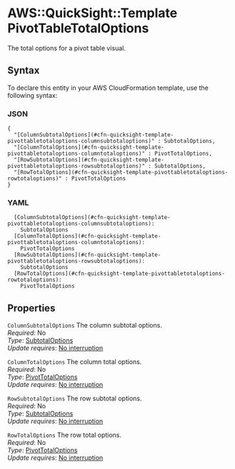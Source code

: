 # AWS::QuickSight::Template PivotTableTotalOptions<a name="aws-properties-quicksight-template-pivottabletotaloptions"></a>

The total options for a pivot table visual\.

## Syntax<a name="aws-properties-quicksight-template-pivottabletotaloptions-syntax"></a>

To declare this entity in your AWS CloudFormation template, use the following syntax:

### JSON<a name="aws-properties-quicksight-template-pivottabletotaloptions-syntax.json"></a>

```
{
  "[ColumnSubtotalOptions](#cfn-quicksight-template-pivottabletotaloptions-columnsubtotaloptions)" : SubtotalOptions,
  "[ColumnTotalOptions](#cfn-quicksight-template-pivottabletotaloptions-columntotaloptions)" : PivotTotalOptions,
  "[RowSubtotalOptions](#cfn-quicksight-template-pivottabletotaloptions-rowsubtotaloptions)" : SubtotalOptions,
  "[RowTotalOptions](#cfn-quicksight-template-pivottabletotaloptions-rowtotaloptions)" : PivotTotalOptions
}
```

### YAML<a name="aws-properties-quicksight-template-pivottabletotaloptions-syntax.yaml"></a>

```
  [ColumnSubtotalOptions](#cfn-quicksight-template-pivottabletotaloptions-columnsubtotaloptions):
    SubtotalOptions
  [ColumnTotalOptions](#cfn-quicksight-template-pivottabletotaloptions-columntotaloptions):
    PivotTotalOptions
  [RowSubtotalOptions](#cfn-quicksight-template-pivottabletotaloptions-rowsubtotaloptions):
    SubtotalOptions
  [RowTotalOptions](#cfn-quicksight-template-pivottabletotaloptions-rowtotaloptions):
    PivotTotalOptions
```

## Properties<a name="aws-properties-quicksight-template-pivottabletotaloptions-properties"></a>

`ColumnSubtotalOptions` <a name="cfn-quicksight-template-pivottabletotaloptions-columnsubtotaloptions"></a>
The column subtotal options\.  
_Required_: No  
_Type_: [SubtotalOptions](aws-properties-quicksight-template-subtotaloptions.md)  
_Update requires_: [No interruption](https://docs.aws.amazon.com/AWSCloudFormation/latest/UserGuide/using-cfn-updating-stacks-update-behaviors.html#update-no-interrupt)

`ColumnTotalOptions` <a name="cfn-quicksight-template-pivottabletotaloptions-columntotaloptions"></a>
The column total options\.  
_Required_: No  
_Type_: [PivotTotalOptions](aws-properties-quicksight-template-pivottotaloptions.md)  
_Update requires_: [No interruption](https://docs.aws.amazon.com/AWSCloudFormation/latest/UserGuide/using-cfn-updating-stacks-update-behaviors.html#update-no-interrupt)

`RowSubtotalOptions` <a name="cfn-quicksight-template-pivottabletotaloptions-rowsubtotaloptions"></a>
The row subtotal options\.  
_Required_: No  
_Type_: [SubtotalOptions](aws-properties-quicksight-template-subtotaloptions.md)  
_Update requires_: [No interruption](https://docs.aws.amazon.com/AWSCloudFormation/latest/UserGuide/using-cfn-updating-stacks-update-behaviors.html#update-no-interrupt)

`RowTotalOptions` <a name="cfn-quicksight-template-pivottabletotaloptions-rowtotaloptions"></a>
The row total options\.  
_Required_: No  
_Type_: [PivotTotalOptions](aws-properties-quicksight-template-pivottotaloptions.md)  
_Update requires_: [No interruption](https://docs.aws.amazon.com/AWSCloudFormation/latest/UserGuide/using-cfn-updating-stacks-update-behaviors.html#update-no-interrupt)
